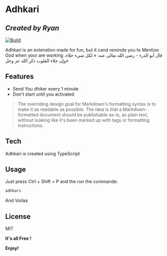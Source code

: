 # Adhkari
## _Created by Ryan_


[![Build ](https://travis-ci.org/joemccann/dillinger.svg?branch=master)](https://github.com/Ryan7AIT)

Adhkari is an extenstion made for fun, but it cand reminde you to Mention  God when your are working 
قال أبو الدرء - رضي الله تعالى عنه: « لكل شيء جلاء، وإن جلاء القلوب ذكر الله عز وجل»



## Features

- Send You dhiker every 1 minute
- Don't start until you activated 

> The overriding design goal for Markdown's
> formatting syntax is to make it as readable
> as possible. The idea is that a
> Markdown-formatted document should be
> publishable as-is, as plain text, without
> looking like it's been marked up with tags
> or formatting instructions.



## Tech

Adhkari is created using TypeScript




## Usage

Just press Ctrl + Shift + P 
and the run the commande: 
```sh
adhkari
```
And Voilaa



## License

MIT

**It's all Free  !**



**Enjoy!**
